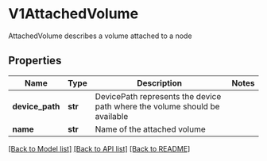 # V1AttachedVolume

AttachedVolume describes a volume attached to a node

## Properties
Name | Type | Description | Notes
------------ | ------------- | ------------- | -------------
**device_path** | **str** | DevicePath represents the device path where the volume should be available | 
**name** | **str** | Name of the attached volume | 

[[Back to Model list]](../README.md#documentation-for-models) [[Back to API list]](../README.md#documentation-for-api-endpoints) [[Back to README]](../README.md)


